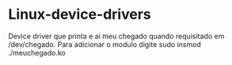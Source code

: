 # Linux-device-drivers

Device driver que printa e aí meu chegado quando requisitado em /dev/chegado.
Para adicionar o modulo digite sudo insmod ./meuchegado.ko
